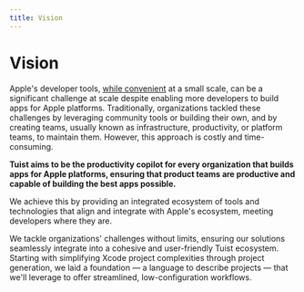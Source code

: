 ```yaml
---
title: Vision
---
```


# Vision
Apple's developer tools, [while convenient](https://docs.tuist.io/guide/introduction/cost-of-convenience.html) at a small scale, can be a significant challenge at scale despite enabling more developers to build apps for Apple platforms. Traditionally, organizations tackled these challenges by leveraging community tools or building their own, and by creating teams, usually known as infrastructure, productivity, or platform teams, to maintain them. However, this approach is costly and time-consuming.

**Tuist aims to be the productivity copilot for every organization that builds apps for Apple platforms, ensuring that product teams are productive and capable of building the best apps possible.**

We achieve this by providing an integrated ecosystem of tools and technologies that align and integrate with Apple's ecosystem, meeting developers where they are. 

We tackle organizations' challenges without limits, ensuring our solutions seamlessly integrate into a cohesive and user-friendly Tuist ecosystem. Starting with simplifying Xcode project complexities through project generation, we laid a foundation — a language to describe projects — that we'll leverage to offer streamlined, low-configuration workflows.